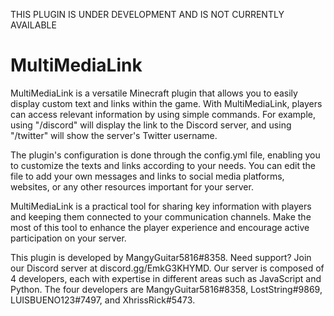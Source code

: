 THIS PLUGIN IS UNDER DEVELOPMENT AND IS NOT CURRENTLY AVAILABLE

# MultiMediaLink
MultiMediaLink is a versatile Minecraft plugin that allows you to easily display custom text and links within the game. With MultiMediaLink, players can access relevant information by using simple commands. For example, using "/discord" will display the link to the Discord server, and using "/twitter" will show the server's Twitter username.

The plugin's configuration is done through the config.yml file, enabling you to customize the texts and links according to your needs. You can edit the file to add your own messages and links to social media platforms, websites, or any other resources important for your server.

MultiMediaLink is a practical tool for sharing key information with players and keeping them connected to your communication channels. Make the most of this tool to enhance the player experience and encourage active participation on your server.


This plugin is developed by MangyGuitar5816#8358. Need support? Join our Discord server at discord.gg/EmkG3KHYMD. Our server is composed of 4 developers, each with expertise in different areas such as JavaScript and Python. The four developers are MangyGuitar5816#8358, LostString#9869, LUISBUENO123#7497, and XhrissRick#5473.
